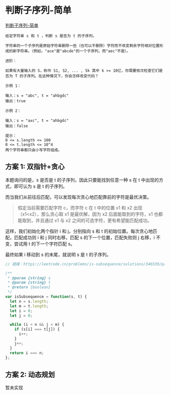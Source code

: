 # 判断子序列-简单

[判断子序列-简单](https://leetcode.cn/problems/is-subsequence/description/)

```
给定字符串 s 和 t ，判断 s 是否为 t 的子序列。

字符串的一个子序列是原始字符串删除一些（也可以不删除）字符而不改变剩余字符相对位置形成的新字符串。（例如，"ace"是"abcde"的一个子序列，而"aec"不是）。

进阶：

如果有大量输入的 S，称作 S1, S2, ... , Sk 其中 k >= 10亿，你需要依次检查它们是否为 T 的子序列。在这种情况下，你会怎样改变代码？

示例 1：

输入：s = "abc", t = "ahbgdc"
输出：true

示例 2：

输入：s = "axc", t = "ahbgdc"
输出：false

提示：
0 <= s.length <= 100
0 <= t.length <= 10^4
两个字符串都只由小写字符组成。
```

## 方案 1: 双指针+贪心

本题询问的是，s 是否是 t 的子序列，因此只要能找到任意一种 s 在 t 中出现的方式，即可认为 s 是 t 的子序列。

而当我们从前往后匹配，可以发现每次贪心地匹配靠前的字符是最优决策。

> 假定当前需要匹配字符 c，而字符 c 在 t 中的位置 x1 和 x2 ​ 出现（x1<x2），那么贪心取 x1 是最优解，因为 x2 后面能取到的字符，x1 也都能取到，并且通过 x1 与 x2 之间的可选字符，更有希望能匹配成功。

这样，我们初始化两个指针 i 和 j，分别指向 s 和 t 的初始位置。每次贪心地匹配，匹配成功则 i 和 j 同时右移，匹配 s 的下一个位置，匹配失败则 j 右移，i 不变，尝试用 t 的下一个字符匹配 s。

最终如果 i 移动到 s 的末尾，就说明 s 是 t 的子序列。

```js
// 链接：https://leetcode.cn/problems/is-subsequence/solutions/346539/pan-duan-zi-xu-lie-by-leetcode-solution/

/**
 * @param {string} s
 * @param {string} t
 * @return {boolean}
 */
var isSubsequence = function(s, t) {
  let n = s.length;
  let m = t.length;
  let i = 0;
  let j = 0;

  while (i < n && j < m) {
    if (s[i] === t[j]) {
      i++;
    }
    j++;
  }
  return i === n;
};
```

## 方案 2: 动态规划

暂未实现
